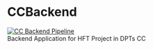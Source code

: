 # CCBackend
[![CC Backend Pipeline](https://github.com/kebidge/CCBackend/actions/workflows/cc-backend-pipeline.yml/badge.svg)](https://github.com/kebidge/CCBackend/actions/workflows/cc-backend-pipeline.yml)  
Backend Application for HFT Project in DPTs CC

